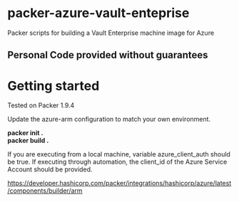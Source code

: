 # packer-azure-vault-enteprise
Packer scripts for building a Vault Enterprise machine image for Azure

## Personal Code provided without guarantees

# Getting started

Tested on Packer 1.9.4

Update the azure-arm configuration to match your own environment. 

**packer init .**  
**packer build .**  

If you are executing from a local machine, variable azure_client_auth should be true. If executing through automation, the client_id of the Azure Service Account should be provided. 

https://developer.hashicorp.com/packer/integrations/hashicorp/azure/latest/components/builder/arm
